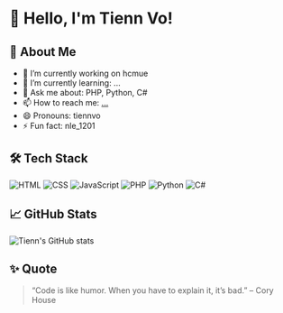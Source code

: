 # 👋 Hello, I'm Tienn Vo!

## 🚀 About Me
- 🔭 I’m currently working on hcmue
- 🌱 I’m currently learning: ...
- 💬 Ask me about: PHP, Python, C#
- 📫 How to reach me: [...](https://tiennvo.net/)
- 😄 Pronouns: tiennvo
- ⚡ Fun fact: nle_1201

## 🛠 Tech Stack
![HTML](https://img.shields.io/badge/-HTML5-E34F26?style=flat&logo=html5)
![CSS](https://img.shields.io/badge/-CSS3-1572B6?style=flat&logo=css3)
![JavaScript](https://img.shields.io/badge/-JavaScript-F7DF1E?style=flat&logo=javascript)
![PHP](https://img.shields.io/badge/-PHP-777BB4?style=flat&logo=php)
![Python](https://img.shields.io/badge/-Python-3776AB?style=flat&logo=python&logoColor=white)
![C#](https://img.shields.io/badge/-C%23-239120?style=flat&logo=c-sharp&logoColor=white)

## 📈 GitHub Stats
![Tienn's GitHub stats](https://github-readme-stats.vercel.app/api?username=tiennvo&show_icons=true&theme=radical)

## ✨ Quote
> “Code is like humor. When you have to explain it, it’s bad.” – Cory House
